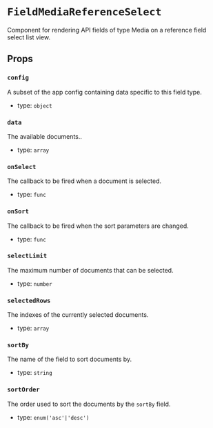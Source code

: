 `FieldMediaReferenceSelect`
===========================

Component for rendering API fields of type Media on a reference field select
list view.

Props
-----

### `config`

A subset of the app config containing data specific to this field type.

- type: `object`


### `data`

The available documents..

- type: `array`


### `onSelect`

The callback to be fired when a document is selected.

- type: `func`


### `onSort`

The callback to be fired when the sort parameters are changed.

- type: `func`


### `selectLimit`

The maximum number of documents that can be selected.

- type: `number`


### `selectedRows`

The indexes of the currently selected documents.

- type: `array`


### `sortBy`

The name of the field to sort documents by.

- type: `string`


### `sortOrder`

The order used to sort the documents by the `sortBy` field.

- type: `enum('asc'|'desc')`

